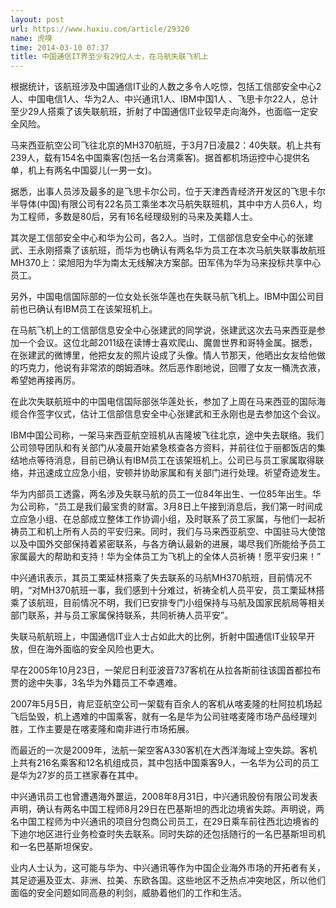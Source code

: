 ```yaml
---
layout: post
url: https://www.huxiu.com/article/29320
name: 虎嗅
time: 2014-03-10 07:37
title: 中国通信IT界至少有29位人士，在马航失联飞机上
---
```

根据统计，该航班涉及中国通信IT业的人数之多令人吃惊，包括工信部安全中心2人、中国电信1人、华为2人、中兴通讯1人、IBM中国1人 、飞思卡尔22人，总计至少29人搭乘了该失联航班，折射了中国通信IT业较早走向海外，也面临一定安全风险。

马来西亚航空公司飞往北京的MH370航班，于3月7日凌晨2：40失联。机上共有239人，载有154名中国乘客(包括一名台湾乘客)。据首都机场运控中心提供名单，机上有两名中国婴儿(一男一女)。

据悉，出事人员涉及最多的是飞思卡尔公司，位于天津西青经济开发区的飞思卡尔半导体(中国)有限公司有22名员工乘坐本次马航失联班机，其中中方人员6人，均为工程师，多数是80后，另有16名经理级别的马来及美籍人士。

其次是工信部安全中心和华为公司，各2人。当时，工信部信息安全中心的张建武、王永刚搭乘了该航班，而华为也确认有两名华为员工在本次马航失联事故航班MH370上：梁旭阳为华为南太无线解决方案部。田军伟为华为马来投标共享中心员工。

另外，中国电信国际部的一位女处长张华莲也在失联马航飞机上。IBM中国公司目前也已确认有IBM员工在该架班机上。

在马航飞机上的工信部信息安全中心张建武的同学说，张建武这次去马来西亚是参加一个会议。这位北邮2011级在读博士喜欢爬山、魔兽世界和哥特金属。据悉，在张建武的微博里，他把女友的照片设成了头像。情人节那天，他晒出女友给他做的巧克力，他说有非常浓的朗姆酒味。然后恶作剧地说，回赠了女友一桶洗衣液，希望她再接再厉。

在此次失联航班中的中国电信国际部张华莲处长，参加了上周在马来西亚的国际海缆合作签字仪式，估计工信部信息安全中心张建武和王永刚也是去参加这个会议。

IBM中国公司称，一架马来西亚航空班机从吉隆坡飞往北京，途中失去联络。我们公司领导团队和有关部门从凌晨开始紧急核查各方资料，并前往位于丽都饭店的集结地点等待消息，目前已确认有IBM员工在该架班机上。公司已与员工家属取得联络，并迅速成立应急小组，安顿并协助家属和有关部门进行处理。祈望奇迹发生。

华为内部员工透露，两名涉及失联马航的员工一位84年出生、一位85年出生。华为公司称，“员工是我们最宝贵的财富。3月8日上午接到消息后，我们第一时间成立应急小组、在总部成立整体工作协调小组，及时联系了员工家属，与他们一起祈祷员工和机上所有人员的平安归来。同时，我们与马来西亚航空、中国驻马大使馆以及中国外交部保持着紧密联系，与各方确认最新的进展，竭尽我们所能给予员工家属最大的帮助和支持！华为全体员工为飞机上的全体人员祈祷！愿平安归来！”

中兴通讯表示，其员工栗延林搭乘了失去联系的马航MH370航班，目前情况不明，“对MH370航班一事，我们感到十分难过，祈祷全机人员平安，员工栗延林搭乘了该航班，目前情况不明，我们已安排专门小组保持与马航及国家民航局等相关部门联系，并与员工家属保持联系，共同祈祷人员平安”。

失联马航航班上，中国通信IT业人士占如此大的比例，折射中国通信IT业较早开放，但在海外面临的安全风险也更大。

早在2005年10月23日，一架尼日利亚波音737客机在从拉各斯前往该国首都拉布贾的途中失事，3名华为外籍员工不幸遇难。

2007年5月5日，肯尼亚航空公司一架载有百余人的客机从喀麦隆的杜阿拉机场起飞后坠毁，机上遇难的中国乘客，就有一名是华为公司驻喀麦隆市场产品经理刘胜，工作主要是在喀麦隆和南非进行市场拓展。

而最近的一次是2009年，法航一架空客A330客机在大西洋海域上空失踪。客机上共有216名乘客和12名机组成员，其中包括中国乘客9人，一名华为公司的员工是华为27岁的员工禚家春在其中。

中兴通讯员工也曾遭遇海外噩运，2008年8月31日，中兴通讯股份有限公司发表声明，确认有两名中国工程师8月29日在巴基斯坦的西北边境省失踪。声明说，两名中国工程师为中兴通讯的项目分包商公司员工，在29日乘车前往西北边境省的下迪尔地区进行业务检查时失去联系。同时失踪的还包括随行的一名巴基斯坦司机和一名巴基斯坦保安。

业内人士认为，这可能与华为、中兴通讯等作为中国企业海外市场的开拓者有关，其足迹遍及亚太、非洲、拉美、东欧各国。这些地区不乏热点冲突地区，所以他们面临的安全问题如同高悬的利剑，威胁着他们的工作和生活。

